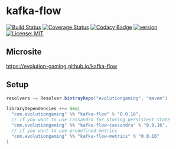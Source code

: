 # kafka-flow
[![Build Status](https://github.com/evolution-gaming/kafka-flow/workflows/CI/badge.svg)](https://github.com/evolution-gaming/kafka-flow/actions?query=workflow%3ACI)
[![Coverage Status](https://coveralls.io/repos/github/evolution-gaming/kafka-flow/badge.svg?branch=master)](https://coveralls.io/github/evolution-gaming/kafka-flow?branch=master)
[![Codacy Badge](https://api.codacy.com/project/badge/Grade/3475687f25974a57a68ea0de43098735)](https://www.codacy.com/app/evolution-gaming/kafka-flow?utm_source=github.com&amp;utm_medium=referral&amp;utm_content=evolution-gaming/kafka-flow&amp;utm_campaign=Badge_Grade)
[![version](https://api.bintray.com/packages/evolutiongaming/maven/kafka-flow/images/download.svg) ](https://bintray.com/evolutiongaming/maven/kafka-flow/_latestVersion)
[![License: MIT](https://img.shields.io/badge/License-MIT-yellowgreen.svg)](https://opensource.org/licenses/MIT)

## Microsite

https://evolution-gaming.github.io/kafka-flow

## Setup

```scala
resolvers += Resolver.bintrayRepo("evolutiongaming", "maven")

libraryDependencies ++= Seq(
  "com.evolutiongaming" %% "kafka-flow" % "0.0.16",
  // if you want to use Cassandra for storing persistent state
  "com.evolutiongaming" %% "kafka-flow-cassandra" % "0.0.16",
  // if you want to use predefined metrics
  "com.evolutiongaming" %% "kafka-flow-metrics" % "0.0.16"
)
```